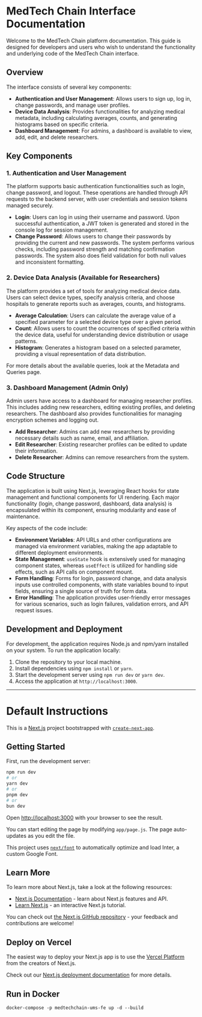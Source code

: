 
# MedTech Chain Interface Documentation

Welcome to the MedTech Chain platform documentation. This guide is designed for developers and users who wish to understand the functionality and underlying code of the MedTech Chain interface.

## Overview

The interface consists of several key components:

- **Authentication and User Management**: Allows users to sign up, log in, change passwords, and manage user profiles.
- **Device Data Analysis**: Provides functionalities for analyzing medical metadata, including calculating averages, counts, and generating histograms based on specific criteria.
- **Dashboard Management**: For admins, a dashboard is available to view, add, edit, and delete researchers.

## Key Components

### 1. Authentication and User Management

The platform supports basic authentication functionalities such as login, change password, and logout. These operations are handled through API requests to the backend server, with user credentials and session tokens managed securely.

- **Login**: Users can log in using their username and password. Upon successful authentication, a JWT token is generated and stored in the console log for session management.
- **Change Password**: Allows users to change their passwords by providing the current and new passwords. The system performs various checks, including password strength and matching confirmation passwords. The system also does field validation for both null values and inconsistent formatting.

### 2. Device Data Analysis (Available for Researchers)

The platform provides a set of tools for analyzing medical device data. Users can select device types, specify analysis criteria, and choose hospitals to generate reports such as averages, counts, and histograms.

- **Average Calculation**: Users can calculate the average value of a specified parameter for a selected device type over a given period.
- **Count**: Allows users to count the occurrences of specified criteria within the device data, useful for understanding device distribution or usage patterns.
- **Histogram**: Generates a histogram based on a selected parameter, providing a visual representation of data distribution.

For more details about the available queries, look at the Metadata and Queries page.

### 3. Dashboard Management (Admin Only)

Admin users have access to a dashboard for managing researcher profiles. This includes adding new researchers, editing existing profiles, and deleting researchers. The dashboard also provides functionalities for managing encryption schemes and logging out.

- **Add Researcher**: Admins can add new researchers by providing necessary details such as name, email, and affiliation.
- **Edit Researcher**: Existing researcher profiles can be edited to update their information.
- **Delete Researcher**: Admins can remove researchers from the system.

## Code Structure

The application is built using Next.js, leveraging React hooks for state management and functional components for UI rendering. Each major functionality (login, change password, dashboard, data analysis) is encapsulated within its component, ensuring modularity and ease of maintenance.

Key aspects of the code include:

- **Environment Variables**: API URLs and other configurations are managed via environment variables, making the app adaptable to different deployment environments.
- **State Management**: `useState` hook is extensively used for managing component states, whereas `useEffect` is utilized for handling side effects, such as API calls on component mount.
- **Form Handling**: Forms for login, password change, and data analysis inputs use controlled components, with state variables bound to input fields, ensuring a single source of truth for form data.
- **Error Handling**: The application provides user-friendly error messages for various scenarios, such as login failures, validation errors, and API request issues.

## Development and Deployment

For development, the application requires Node.js and npm/yarn installed on your system. To run the application locally:

1. Clone the repository to your local machine.
2. Install dependencies using `npm install` or `yarn`.
3. Start the development server using `npm run dev` or `yarn dev`.
4. Access the application at `http://localhost:3000`.

____________________________________________________________________________________________________________________________________

# Default Instructions

This is a [Next.js](https://nextjs.org/) project bootstrapped with [`create-next-app`](https://github.com/vercel/next.js/tree/canary/packages/create-next-app).

## Getting Started

First, run the development server:

```bash
npm run dev
# or
yarn dev
# or
pnpm dev
# or
bun dev
```

Open [http://localhost:3000](http://localhost:3000) with your browser to see the result.

You can start editing the page by modifying `app/page.js`. The page auto-updates as you edit the file.

This project uses [`next/font`](https://nextjs.org/docs/basic-features/font-optimization) to automatically optimize and load Inter, a custom Google Font.

## Learn More

To learn more about Next.js, take a look at the following resources:

- [Next.js Documentation](https://nextjs.org/docs) - learn about Next.js features and API.
- [Learn Next.js](https://nextjs.org/learn) - an interactive Next.js tutorial.

You can check out [the Next.js GitHub repository](https://github.com/vercel/next.js/) - your feedback and contributions are welcome!

## Deploy on Vercel

The easiest way to deploy your Next.js app is to use the [Vercel Platform](https://vercel.com/new?utm_medium=default-template&filter=next.js&utm_source=create-next-app&utm_campaign=create-next-app-readme) from the creators of Next.js.

Check out our [Next.js deployment documentation](https://nextjs.org/docs/deployment) for more details.

## Run in Docker

```shell
docker-compose -p medtechchain-ums-fe up -d --build
```
